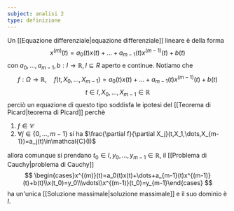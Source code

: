 ```yaml
---
subject: analisi 2
type: definizione
---
```

Un [[Equazione differenziale|equazione differenziale]] lineare è della forma
$$
x^{(m)}(t)=a_0(t)x(t)+\dots+a_{m-1}(t)x^{(m-1)}(t)+b(t)
$$
con $a_0,\dots,a_{m-1},b:I\to\mathbb{R},I\subseteq{R}$ aperto e continue. 
Notiamo che
$$
f:\Omega\to\mathbb{R},\quad f(t,X_0,\dots,X_{m-1})=a_0(t)x(t)+\dots+a_{m-1}(t)x^{(m-1)}(t)+b(t)
$$
$$
t\in I,X_0,\dots,X_{m-1}\in\mathbb{R}
$$
perciò un equazione di questo tipo soddisfa le ipotesi del [[Teorema di Picard|teorema di Picard]] perchè
1. $f\in\mathcal{C}$
2. $\forall j\in\{0,\dots,m-1\}$ si ha $\frac{\partial f}{\partial X_j}(t,X_1,\dots,X_{m-1})=a_j(t)\in\mathcal{C}(I)$

allora comunque si prendano $t_0\in I,y_0,\dots,y_{m-1}\in\mathbb{R}$, il [[Problema di Cauchy|problema di Cauchy]]
$$
\begin{cases}x^{(m)}(t)=a_0(t)x(t)+\dots+a_{m-1}(t)x^{(m-1)}(t)+b(t)\\x(t_0)=y_0\\\vdots\\x^{(m-1)}(t_0)=y_{m-1}\end{cases}
$$
ha un'unica [[Soluzione massimale|soluzione massimale]] e il suo dominio è $I$.